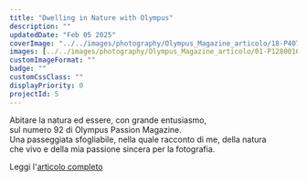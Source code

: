 ```yaml
---
title: "Dwelling in Nature with Olympus"
description: ""
updatedDate: "Feb 05 2025"
coverImage: "../../images/photography/Olympus_Magazine_articolo/18-P4070578-Olympus_Passion_Magazine_article-visual_storytelling-Letizia_Chianello-natura-sicilia-monti_nebrodi-Chrysolina_grossa.JPG"
images: [../../images/photography/Olympus_Magazine_articolo/01-P1280016-Olympus_Passion_Magazine_article-visual_storytelling-Letizia_Chianello-nature-pampa-argentina-bambini_giocano_roccia.JPG,../../images/photography/Olympus_Magazine_articolo/02-P4292107-Olympus_Passion_Magazine_article-visual_storytelling-Letizia_Chianello-ragno-monti_nebrodi-sicilia.JPG,../../images/photography/Olympus_Magazine_articolo/03-PA060217-Olympus_Passion_Magazine_article-visual_storytelling-Letizia_Chianello-olive-sicilia.JPG,../../images/photography/Olympus_Magazine_articolo/04-C100486-Olympus_Passion_Magazine_article-visual_storytelling-Letizia_Chianello-portrait-bosco-wood-bambino-giubotto-sicilia-monti_nebrodi.JPG,../../images/photography/Olympus_Magazine_articolo/05-PA060263-Olympus_Passion_Magazine_article-visual_storytelling-Letizia_Chianello-bambina-choes_camper-monti_nebrodi-sicilia.JPG,../../images/photography/Olympus_Magazine_articolo/06-PA060092-Olympus_Passion_Magazine_article-visual_storytelling-Letizia_Chianello-mano-ficodindia-closeup-sicilia-monti_nebrodi.JPG,../../images/photography/Olympus_Magazine_articolo/07-P9190209-Olympus_Passion_Magazine_article-visual_storytelling-Letizia_Chianello-donna_monti_nebrodi-sicilia.JPG,../../images/photography/Olympus_Magazine_articolo/08-P2150630-Olympus_Passion_Magazine_article-visual_storytelling-Letizia_Chianello-rosmarino-fiore-flower-rosemary-sicilia-sicily.JPG,../../images/photography/Olympus_Magazine_articolo/09-P3231139-Olympus_Passion_Magazine_article-visual_storytelling-Letizia_Chianello-wood-bosco-acqua-cascata-sicilia-monti_nebrodi.JPG,../../images/photography/Olympus_Magazine_articolo/10-P6213939-Olympus_Passion_Magazine_article-visual_storytelling-Letizia_Chianello-bambino-mangia-torta-closeup-cake-macrobiotico-vegan-albicocche-piatto-veronica_con_creta.JPG,../../images/photography/Olympus_Magazine_articolo/11-P8250113-Olympus_Passion_Magazine_article-visual_storytelling-Letizia_Chianello-sicilia-monti_nebrodi-funghi-fungi-wood.JPG,../../images/photography/Olympus_Magazine_articolo/12-P1011577-Olympus_Passion_Magazine_article-visual_storytelling-Letizia_Chianello-bambini_corsa-natura-monti_nebrodi-sicilia.JPG,../../images/photography/Olympus_Magazine_articolo/13-P3231204-Olympus_Passion_Magazine_article-visual_storytelling-Letizia_Chianello-flowers-fiori-narciso-narcissus-monti_nebrodi-sicilia.JPG,../../images/photography/Olympus_Magazine_articolo/14-P7152152-Olympus_Passion_Magazine_article-visual_storytelling-Letizia_Chianello-mare-sicilia-bambino_nuota.JPG,../../images/photography/Olympus_Magazine_articolo/15-P8100310-Olympus_Passion_Magazine_article-visual_storytelling-Letizia_Chianello-mare-sicilia-donna_cammina_costume-tramonto.jpg,../../images/photography/Olympus_Magazine_articolo/16-P8310274-Olympus_Passion_Magazine_article-visual_storytelling-Letizia_Chianello-mare-sicilia-tramonto-sole-palme-barca.JPG,../../images/photography/Olympus_Magazine_articolo/17-P6073217-Olympus_Passion_Magazine_article-visual_storytelling-Letizia_Chianello-bambino_taglia_ciliegia-sicilia-monti_nebrodi-cappello_paglia-closeup-mani.JPG,../../images/photography/Olympus_Magazine_articolo/18-P4070578-Olympus_Passion_Magazine_article-visual_storytelling-Letizia_Chianello-natura-sicilia-monti_nebrodi-Chrysolina_grossa.JPG,../../images/photography/Olympus_Magazine_articolo/19-PA040447-Olympus_Passion_Magazine_article-visual_storytelling-Letizia_Chianello-bosco-fiume_rosso-monti_nebrodi-sicilia.JPG,../../images/photography/Olympus_Magazine_articolo/20-P4030760-Olympus_Passion_Magazine_article-visual_storytelling-Letizia_Chianello-sicilia-monti_nebrodi-vasetto_crauti_siciliani-finocchietto_selvatico-fermentazione-cavolo_cappuccio-primavera-fioritura-alicudi-mare.JPG,../../images/photography/Olympus_Magazine_articolo/21-Olympus_Passion_Magazine_article-visual_storytelling-Letizia_Chianello-copertina_pubblicazione.png]
customImageFormat: ""
badge: ""
customCssClass: ""
displayPriority: 0
projectId: 5
---
```


Abitare la natura ed essere, con grande entusiasmo,  
sul numero 92 di Olympus Passion Magazine.  
Una passeggiata sfogliabile, nella quale racconto di me, della natura  
che vivo e della mia passione sincera per la fotografia.

 
Leggi l'<a href="https://www.olympuspassion.com/2025/01/29/olympus-passion-photography-magazine-january-2025/" target="_blank">articolo completo</a>
